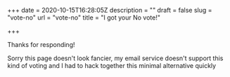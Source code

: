 +++
date = 2020-10-15T16:28:05Z
description = ""
draft = false
slug = "vote-no"
url = "vote-no"
title = "I got your No vote!"

+++


Thanks for responding!

Sorry this page doesn't look fancier, my email service doesn't support this kind of voting and I had to hack together this minimal alternative quickly

